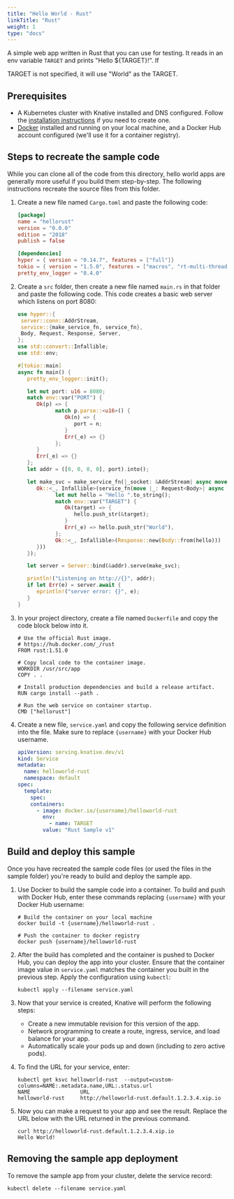 ```yaml
---
title: "Hello World - Rust"
linkTitle: "Rust"
weight: 1
type: "docs"
---
```


A simple web app written in Rust that you can use for testing. It reads in an
env variable `TARGET` and prints "Hello \${TARGET}!". If

TARGET is not specified, it will use "World" as the TARGET.

## Prerequisites

- A Kubernetes cluster with Knative installed and DNS configured. Follow the
  [installation instructions](../../../../docs/install/) if you need to create
  one.
- [Docker](https://www.docker.com) installed and running on your local machine,
  and a Docker Hub account configured (we'll use it for a container registry).

## Steps to recreate the sample code

While you can clone all of the code from this directory, hello world apps are
generally more useful if you build them step-by-step. The following instructions
recreate the source files from this folder.

1. Create a new file named `Cargo.toml` and paste the following code:

   ```toml
   [package]
   name = "hellorust"
   version = "0.0.0"
   edition = "2018"
   publish = false

   [dependencies]
   hyper = { version = "0.14.7", features = ["full"]}
   tokio = { version = "1.5.0", features = ["macros", "rt-multi-thread"] }
   pretty_env_logger = "0.4.0"
   ```

1. Create a `src` folder, then create a new file named `main.rs` in that folder
   and paste the following code. This code creates a basic web server which
   listens on port 8080:

   ```rust
   use hyper::{
    server::conn::AddrStream,
    service::{make_service_fn, service_fn},
    Body, Request, Response, Server,
   };
   use std::convert::Infallible;
   use std::env;

   #[tokio::main]
   async fn main() {
      pretty_env_logger::init();

      let mut port: u16 = 8080;
      match env::var("PORT") {
         Ok(p) => {
               match p.parse::<u16>() {
                  Ok(n) => {
                     port = n;
                  }
                  Err(_e) => {}
               };
         }
         Err(_e) => {}
      };
      let addr = ([0, 0, 0, 0], port).into();

      let make_svc = make_service_fn(|_socket: &AddrStream| async move {
         Ok::<_, Infallible>(service_fn(move |_: Request<Body>| async move {
               let mut hello = "Hello ".to_string();
               match env::var("TARGET") {
                  Ok(target) => {
                     hello.push_str(&target);
                  }
                  Err(_e) => hello.push_str("World"),
               };
               Ok::<_, Infallible>(Response::new(Body::from(hello)))
         }))
      });

      let server = Server::bind(&addr).serve(make_svc);

      println!("Listening on http://{}", addr);
      if let Err(e) = server.await {
         eprintln!("server error: {}", e);
      }
   }
   ```

1. In your project directory, create a file named `Dockerfile` and copy the code
   block below into it.

   ```docker
   # Use the official Rust image.
   # https://hub.docker.com/_/rust
   FROM rust:1.51.0

   # Copy local code to the container image.
   WORKDIR /usr/src/app
   COPY . .

   # Install production dependencies and build a release artifact.
   RUN cargo install --path .

   # Run the web service on container startup.
   CMD ["hellorust"]
   ```

1. Create a new file, `service.yaml` and copy the following service definition
   into the file. Make sure to replace `{username}` with your Docker Hub
   username.

   ```yaml
   apiVersion: serving.knative.dev/v1
   kind: Service
   metadata:
     name: helloworld-rust
     namespace: default
   spec:
     template:
       spec:
       containers:
         - image: docker.io/{username}/helloworld-rust
           env:
             - name: TARGET
           value: "Rust Sample v1"
   ```

## Build and deploy this sample

Once you have recreated the sample code files (or used the files in the sample
folder) you're ready to build and deploy the sample app.

1. Use Docker to build the sample code into a container. To build and push with
   Docker Hub, enter these commands replacing `{username}` with your Docker Hub
   username:

   ```shell
   # Build the container on your local machine
   docker build -t {username}/helloworld-rust .

   # Push the container to docker registry
   docker push {username}/helloworld-rust
   ```

1. After the build has completed and the container is pushed to Docker Hub, you
   can deploy the app into your cluster. Ensure that the container image value
   in `service.yaml` matches the container you built in the previous step. Apply
   the configuration using `kubectl`:

   ```shell
   kubectl apply --filename service.yaml
   ```

1. Now that your service is created, Knative will perform the following steps:

   - Create a new immutable revision for this version of the app.
   - Network programming to create a route, ingress, service, and load balance
     for your app.
   - Automatically scale your pods up and down (including to zero active pods).

1. To find the URL for your service, enter:

   ```shell
   kubectl get ksvc helloworld-rust  --output=custom-columns=NAME:.metadata.name,URL:.status.url
   NAME                URL
   helloworld-rust     http://helloworld-rust.default.1.2.3.4.xip.io
   ```

1. Now you can make a request to your app and see the result. Replace
   the URL below with the URL returned in the previous command.

   ```shell
   curl http://helloworld-rust.default.1.2.3.4.xip.io
   Hello World!
   ```

## Removing the sample app deployment

To remove the sample app from your cluster, delete the service record:

```shell
kubectl delete --filename service.yaml
```

